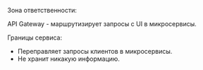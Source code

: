 Зона ответственности:

API Gateway - маршрутизирует запросы с UI в микросервисы.

Границы сервиса:
- Переправляет запросы клиентов в микросервисы.
- Не хранит никакую информацию.

